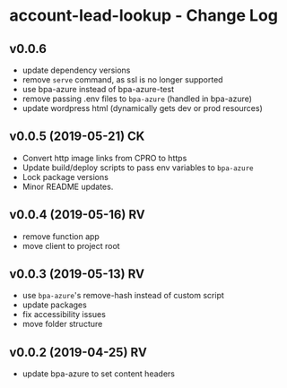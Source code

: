# account-lead-lookup - Change Log

## v0.0.6
- update dependency versions
- remove `serve` command, as ssl is no longer supported
- use bpa-azure instead of bpa-azure-test
- remove passing .env files to `bpa-azure` (handled in bpa-azure)
- update wordpress html (dynamically gets dev or prod resources)

## v0.0.5 (2019-05-21) CK
- Convert http image links from CPRO to https
- Update build/deploy scripts to pass env variables to `bpa-azure`
- Lock package versions
- Minor README updates.

## v0.0.4 (2019-05-16) RV
- remove function app
- move client to project root

## v0.0.3 (2019-05-13) RV
- use `bpa-azure`'s remove-hash instead of custom script
- update packages
- fix accessibility issues
- move folder structure

## v0.0.2 (2019-04-25) RV
- update bpa-azure to set content headers
